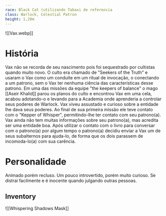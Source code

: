 ```yaml
---
race: Black Cat (utilizando Tabaxi de referencia
class: Warlock, Celestial Patron
height: 1,20m
---
```


![[Vax.webp]]

# História
Vax não se recorda de seu nascimento pois foi sequestrado por cultistas quando muito novo. O culto era chamado de "Seekers of the Truth" e usaram o Vax como um conduíte em um ritual de invocação, o conectando a um patrono, sem o Vax ter nenhuma ciência das características desse patrono. Em uma das missões da equipe "the keepers of balance" o mago [[Aseir Khalid]] parou os planos do culto e encontrou Vax em uma cela, acabou adotando-o e levando para a Academia onde aprenderia a controlar seus poderes de Warlock. Vax viveu assustado e curioso sobre a entidade lhe dava seus poderes. Ao final de sua primeira missão ele teve contato com o "Kepper of Whisper", permitindo-lhe ter contato com seu patrono(a). Vax ainda não tem muitas informações sobre seu patrono(a), mas acredita ser uma entidade boa. Após utilizar o contato com o livro para conversar com o patrono(a) por algum tempo o patrono(a) decidiu enviar a Vax um de seus subalternos para ajuda-lo, de forma que os dois parassem de incomoda-lo(a) com sua carência. 

# Personalidade
Animado porém recluso. Um pouco introvertido, porém muito curioso. Se distrai facilmente e é inocente quando julgando outras pessoas.

## Inventory
![[Whispering Shadows Mask]]